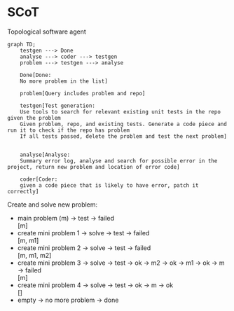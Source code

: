 # SCoT
Topological software agent

```mermaid
graph TD;
    testgen ---> Done
    analyse ---> coder ---> testgen
    problem ---> testgen ---> analyse

    Done[Done:
    No more problem in the list]

    problem[Query includes problem and repo]

    testgen[Test generation:
    Use tools to search for relevant existing unit tests in the repo given the problem
    Given problem, repo, and existing tests. Generate a code piece and run it to check if the repo has problem
    If all tests passed, delete the problem and test the next problem]


    analyse[Analyse:
    Summary error log, analyse and search for possible error in the project, return new problem and location of error code]

    coder[Coder:
    given a code piece that is likely to have error, patch it correctly]
```

Create and solve new problem:
- main problem (m) -> test -> failed  
[m]
- create mini problem 1 -> solve -> test -> failed  
[m, m1]
- create mini problem 2 -> solve -> test -> failed  
[m, m1, m2]
- create mini problem 3 -> solve -> test -> ok -> m2 -> ok -> m1 -> ok -> m -> failed  
[m]
- create mini problem 4 -> solve -> test -> ok -> m -> ok  
[]
- empty -> no more problem -> done  